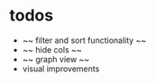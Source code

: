 # todos

- ~~ filter and sort functionality ~~
- ~~ hide cols ~~
- ~~ graph view ~~
- visual improvements
